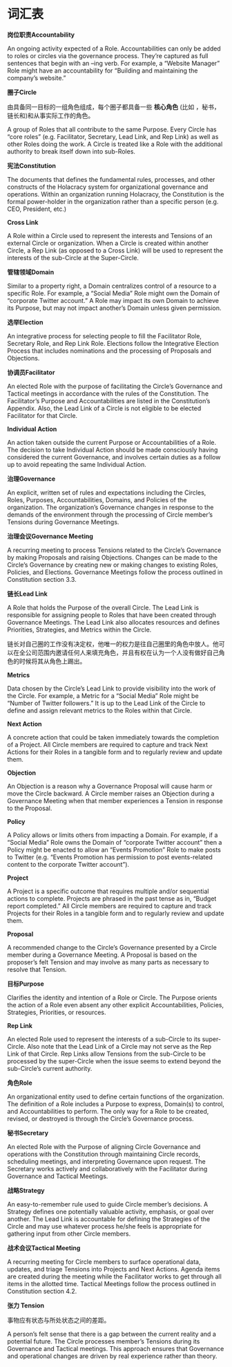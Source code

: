 # 词汇表

**岗位职责Accountability**

An ongoing activity expected of a Role. Accountabilities can only be added to roles or circles via the governance process. They’re captured as full sentences that begin with an –ing verb. For example, a “Website Manager” Role might have an accountability for “Building and maintaining the company’s website.”

**圈子Circle**

由具备同一目标的一组角色组成，每个圈子都具备一些 **核心角色** (比如 ，秘书，链长和)和从事实际工作的角色。

A group of Roles that all contribute to the same Purpose. Every Circle has “core roles” (e.g. Facilitator, Secretary, Lead Link, and Rep Link) as well as other Roles doing the work. A Circle is treated like a Role with the additional authority to break itself down into sub-Roles.

**宪法Constitution**

The documents that defines the fundamental rules, processes, and other constructs of the Holacracy system for organizational governance and operations. Within an organization running Holacracy, the Constitution is the formal power-holder in the organization rather than a specific person (e.g. CEO, President, etc.)

**Cross Link**

A Role within a Circle used to represent the interests and Tensions of an external Circle or organization. When a Circle is created within another Circle, a Rep Link (as opposed to a Cross Link) will be used to represent the interests of the sub-Circle at the Super-Circle.

**管辖领域Domain**

Similar to a property right, a Domain centralizes control of a resource to a specific Role. For example, a “Social Media” Role might own the Domain of “corporate Twitter account.” A Role may impact its own Domain to achieve its Purpose, but may not impact another’s Domain unless given permission.

**选举Election**

An integrative process for selecting people to fill the Facilitator Role, Secretary Role, and Rep Link Role. Elections follow the Integrative Election Process that includes nominations and the processing of Proposals and Objections.

**协调员Facilitator**

An elected Role with the purpose of facilitating the Circle’s Governance and Tactical meetings in accordance with the rules of the Constitution. The Facilitator’s Purpose and Accountabilities are listed in the Constitution’s Appendix. Also, the Lead Link of a Circle is not eligible to be elected Facilitator for that Circle.

**Individual Action**

An action taken outside the current Purpose or Accountabilities of a Role. The decision to take Individual Action should be made consciously having considered the current Governance, and involves certain duties as a follow up to avoid repeating the same Individual Action.

**治理Governance**

An explicit, written set of rules and expectations including the Circles, Roles, Purposes, Accountabilities, Domains, and Policies of the organization. The organization’s Governance changes in response to the demands of the environment through the processing of Circle member’s Tensions during Governance Meetings.

**治理会议Governance Meeting**

A recurring meeting to process Tensions related to the Circle’s Governance by making Proposals and raising Objections. Changes can be made to the Circle’s Governance by creating new or making changes to existing Roles, Policies, and Elections. Governance Meetings follow the process outlined in Constitution section 3.3.

**链长Lead Link**

A Role that holds the Purpose of the overall Circle. The Lead Link is responsible for assigning people to Roles that have been created through Governance Meetings. The Lead Link also allocates resources and defines Priorities, Strategies, and Metrics within the Circle.

链长对自己圈的工作没有决定权，他唯一的权力是往自己圈里的角色中放人。他可以在全公司范围内邀请任何人来填充角色，并且有权在认为一个人没有做好自己角色的时候将其从角色上踢出。

**Metrics**

Data chosen by the Circle’s Lead Link to provide visibility into the work of the Circle. For example, a Metric for a “Social Media” Role might be “Number of Twitter followers.” It is up to the Lead Link of the Circle to define and assign relevant metrics to the Roles within that Circle.

**Next Action**

A concrete action that could be taken immediately towards the completion of a Project. All Circle members are required to capture and track Next Actions for their Roles in a tangible form and to regularly review and update them.

**Objection**

An Objection is a reason why a Governance Proposal will cause harm or move the Circle backward. A Circle member raises an Objection during a Governance Meeting when that member experiences a Tension in response to the Proposal.

**Policy**

A Policy allows or limits others from impacting a Domain. For example, if a “Social Media” Role owns the Domain of “corporate Twitter account” then a Policy might be enacted to allow an “Events Promotion” Role to make posts to Twitter (e.g. “Events Promotion has permission to post events-related content to the corporate Twitter account”).

**Project**

A Project is a specific outcome that requires multiple and/or sequential actions to complete. Projects are phrased in the past tense as in, “Budget report completed.” All Circle members are required to capture and track Projects for their Roles in a tangible form and to regularly review and update them.

**Proposal**

A recommended change to the Circle’s Governance presented by a Circle member during a Governance Meeting. A Proposal is based on the proposer’s felt Tension and may involve as many parts as necessary to resolve that Tension.

**目标Purpose**

Clarifies the identity and intention of a Role or Circle. The Purpose orients the action of a Role even absent any other explicit Accountabilities, Policies, Strategies, Priorities, or resources.

**Rep Link**

An elected Role used to represent the interests of a sub-Circle to its super-Circle. Also note that the Lead Link of a Circle may not serve as the Rep Link of that Circle. Rep Links allow Tensions from the sub-Circle to be processed by the super-Circle when the issue seems to extend beyond the sub-Circle’s current authority.

**角色Role**

An organizational entity used to define certain functions of the organization. The definition of a Role includes a Purpose to express, Domain(s) to control, and Accountabilities to perform. The only way for a Role to be created, revised, or destroyed is through the Circle’s Governance process.

**秘书Secretary**

An elected Role with the Purpose of aligning Circle Governance and operations with the Constitution through maintaining Circle records, scheduling meetings, and interpreting Governance upon request. The Secretary works actively and collaboratively with the Facilitator during Governance and Tactical Meetings.

**战略Strategy**

An easy-to-remember rule used to guide Circle member’s decisions. A Strategy defines one potentially valuable activity, emphasis, or goal over another. The Lead Link is accountable for defining the Strategies of the Circle and may use whatever process he/she feels is appropriate for gathering input from other Circle members.

**战术会议Tactical Meeting**

A recurring meeting for Circle members to surface operational data, updates, and triage Tensions into Projects and Next Actions. Agenda items are created during the meeting while the Facilitator works to get through all items in the allotted time. Tactical Meetings follow the process outlined in Constitution section 4.2.

**张力 Tension**

事物应有状态与所处状态之间的差距。

A person’s felt sense that there is a gap between the current reality and a potential future. The Circle processes member’s Tensions during its Governance and Tactical meetings. This approach ensures that Governance and operational changes are driven by real experience rather than theory.
